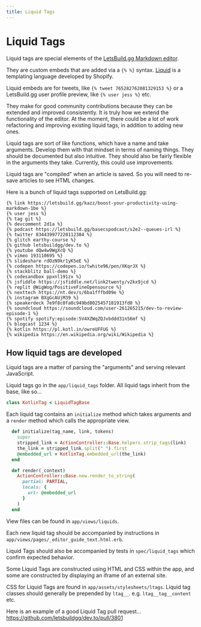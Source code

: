 ```yaml
---
title: Liquid Tags
---
```


# Liquid Tags

Liquid tags are special elements of the
[LetsBuild.gg Markdown editor](https://letsbuild.gg/new).

They are custom embeds that are added via a `{% %}` syntax.
[Liquid](https://shopify.github.io/liquid/) is a templating language developed
by Shopify.

Liquid embeds are for tweets, like `{% tweet 765282762081329153 %}` or a
LetsBuild.gg user profile preview, like `{% user jess %}` etc.

They make for good community contributions because they can be extended and
improved consistently. It is truly how we extend the functionality of the
editor. At the moment, there could be a lot of work refactoring and improving
existing liquid tags, in addition to adding new ones.

Liquid tags are sort of like functions, which have a name and take arguments.
Develop them with that mindset in terms of naming things. They should be
documented but also intuitive. They should also be fairly flexible in the
arguments they take. Currently, this could use improvements.

Liquid tags are "compiled" when an article is saved. So you will need to re-save
articles to see HTML changes.

Here is a bunch of liquid tags supported on LetsBuild.gg:

```liquid
{% link https://letsbuild.gg/kazz/boost-your-productivity-using-markdown-1be %}
{% user jess %}
{% tag git %}
{% devcomment 2d1a %}
{% podcast https://letsbuild.gg/basecspodcast/s2e2--queues-irl %}
{% twitter 834439977220112384 %}
{% glitch earthy-course %}
{% github letsbuildgg/dev.to %}
{% youtube dQw4w9WgXcQ %}
{% vimeo 193110695 %}
{% slideshare rdOzN9kr1yK5eE %}
{% codepen https://codepen.io/twhite96/pen/XKqrJX %}
{% stackblitz ball-demo %}
{% codesandbox ppxnl191zx %}
{% jsfiddle https://jsfiddle.net/link2twenty/v2kx9jcd %}
{% replit @WigWog/PositiveFineOpensource %}
{% nexttech https://nt.dev/s/6ba1fffbd09e %}
{% instagram BXgGcAUjM39 %}
{% speakerdeck 7e9f8c0fa0c949bd8025457181913fd0 %}
{% soundcloud https://soundcloud.com/user-261265215/dev-to-review-episode-1 %}
{% spotify spotify:episode:5V4XZWqZQJvbddd31n56mf %}
{% blogcast 1234 %}
{% kotlin https://pl.kotl.in/owreUFFUG %}
{% wikipedia https://en.wikipedia.org/wiki/Wikipedia %}
```

## How liquid tags are developed

Liquid tags are a matter of parsing the "arguments" and serving relevant
JavaScript.

Liquid tags go in the `app/liquid_tags` folder. All liquid tags inherit from the
base, like so...

```ruby
class KotlinTag < LiquidTagBase
```

Each liquid tag contains an `initialize` method which takes arguments and a
`render` method which calls the appropriate view.

```ruby
  def initialize(tag_name, link, tokens)
    super
    stripped_link = ActionController::Base.helpers.strip_tags(link)
    the_link = stripped_link.split(" ").first
    @embedded_url = KotlinTag.embedded_url(the_link)
  end

  def render(_context)
    ActionController::Base.new.render_to_string(
      partial: PARTIAL,
      locals: {
        url: @embedded_url
      }
    )
  end
```

View files can be found in `app/views/liquids`.

Each new liquid tag should be accompanied by instructions in
`app/views/pages/_editor_guide_text.html.erb`.

Liquid Tags should also be accompanied by tests in `spec/liquid_tags` which
confirm expected behavior.

Some Liquid Tags are constructed using HTML and CSS within the app, and some are
constructed by displaying an iframe of an external site.

CSS for Liquid Tags are found in `app/assets/stylesheets/ltags`. Liquid tag
classes should generally be prepended by `ltag__`. e.g. `ltag__tag__content`
etc.

Here is an example of a good Liquid Tag pull request...
https://github.com/letsbuildgg/dev.to/pull/3801
